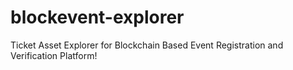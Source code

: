 # blockevent-explorer
Ticket Asset Explorer for Blockchain Based Event Registration and Verification Platform!
